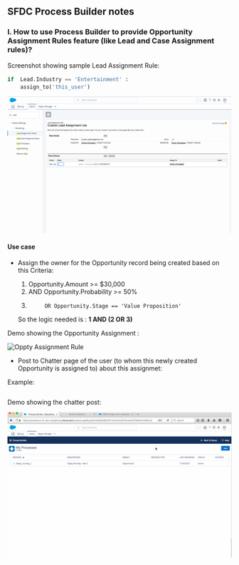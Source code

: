 ## SFDC Process Builder notes

### I. How to use Process Builder to provide Opportunity Assignment Rules feature (like Lead and Case Assignment rules)?


Screenshot showing sample Lead Assignment Rule:

``` python
if  Lead.Industry == 'Entertainment' :
	assign_to('this_user')
```

![Lead Assignment Rule](./lead-assignment-rule.png)


#### Use case

- Assign the owner for the Opportunity record being created based on this Criteria:

	1. Opportunity.Amount            >= $30,000
	2. AND Opportunity.Probability   >=  50% 
	3.          OR Opportunity.Stage == 'Value Proposition'
	
	So the logic needed is : **1 AND (2 OR 3)**


Demo showing the Opportunity Assignment :

![Oppty Assignment Rule](./oppty-routing-2.gif)


- Post to Chatter page of the user (to whom this newly created Opportunity is assigned to) about this assignmet:

Example:
``` Opportunity: 800 solar panels with amount: 34,000 in stage:Value Proposition is just routed to you!
```

Demo showing the chatter post:

![Oppty Assignment Rule](./oppty-routing-with-chatter-post.gif)



	

 
